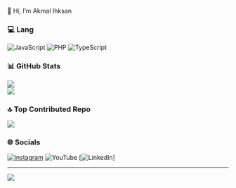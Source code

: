 
   👋 Hi, I’m Akmal Ihksan

  ### 💻 Lang 
  ![JavaScript](https://img.shields.io/badge/javascript-%23323330.svg?style=for-the-badge&logo=javascript&logoColor=white)
  ![PHP](https://img.shields.io/badge/PHP-%23323330?style=for-the-badge&logo=php&logoColor=white)
  ![TypeScript](https://img.shields.io/badge/TypeScript-%23323330?style=for-the-badge&logo=typescript&logoColor=white)


  
  ### 📊 GitHub Stats 
  ![](https://github-readme-streak-stats.herokuapp.com/?user=sancodeid&theme=dark&hide_border=true)<br/>
  ![](https://github-readme-stats.vercel.app/api/top-langs/?username=sancodeid&theme=dark&hide_border=true&include_all_commits=true&count_private=false&layout=compact)
  
  ### 🔝 Top Contributed Repo 
  ![](https://github-contributor-stats.vercel.app/api?username=sancodeid&limit=5&theme=dark&combine_all_yearly_contributions=true)
  
  ### 🌐 Socials 
  [![Instagram](https://img.shields.io/badge/Instagram-%23E4405F.svg?logo=Instagram&logoColor=white)](https://instagram.com/akmal_ihksan)
  ![YouTube](https://img.shields.io/badge/YouTube-%23FF0000.svg?logo=YouTube&logoColor=white)
  [![LinkedIn](https://img.shields.io/badge/-LinkedIn-blue?style=flat-square&logo=Linkedin&logoColor=white&link=https://www.linkedin.com/in/akmal-ihksan-7177b1304?utm_source=share&utm_campaign=share_via&utm_content=profile&utm_medium=android_app)]
  
  ---
  [![](https://visitcount.itsvg.in/api?id=sancodeid&icon=0&color=0)](https://visitcount.itsvg.in)

